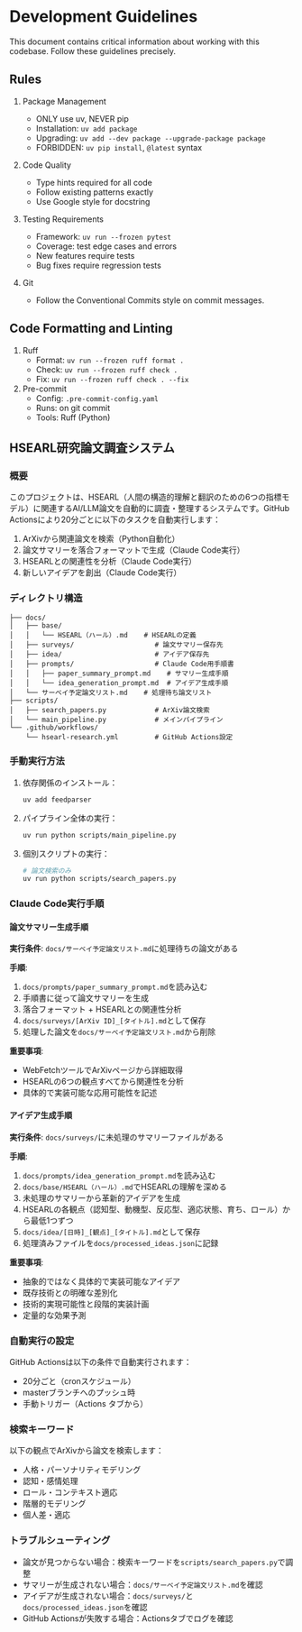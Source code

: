 # Development Guidelines

This document contains critical information about working with this codebase.
Follow these guidelines precisely.

## Rules

1. Package Management
   - ONLY use uv, NEVER pip
   - Installation: `uv add package`
   - Upgrading: `uv add --dev package --upgrade-package package`
   - FORBIDDEN: `uv pip install`, `@latest` syntax

2. Code Quality
   - Type hints required for all code
   - Follow existing patterns exactly
   - Use Google style for docstring

3. Testing Requirements
   - Framework: `uv run --frozen pytest`
   - Coverage: test edge cases and errors
   - New features require tests
   - Bug fixes require regression tests

4. Git
   - Follow the Conventional Commits style on commit messages.

## Code Formatting and Linting

1. Ruff
   - Format: `uv run --frozen ruff format .`
   - Check: `uv run --frozen ruff check .`
   - Fix: `uv run --frozen ruff check . --fix`
2. Pre-commit
   - Config: `.pre-commit-config.yaml`
   - Runs: on git commit
   - Tools: Ruff (Python)

## HSEARL研究論文調査システム

### 概要

このプロジェクトは、HSEARL（人間の構造的理解と翻訳のための6つの指標モデル）に関連するAI/LLM論文を自動的に調査・整理するシステムです。GitHub Actionsにより20分ごとに以下のタスクを自動実行します：

1. ArXivから関連論文を検索（Python自動化）
2. 論文サマリーを落合フォーマットで生成（Claude Code実行）
3. HSEARLとの関連性を分析（Claude Code実行）
4. 新しいアイデアを創出（Claude Code実行）

### ディレクトリ構造

```
├── docs/
│   ├── base/
│   │   └── HSEARL（ハール）.md    # HSEARLの定義
│   ├── surveys/                    # 論文サマリー保存先
│   ├── idea/                       # アイデア保存先
│   ├── prompts/                    # Claude Code用手順書
│   │   ├── paper_summary_prompt.md    # サマリー生成手順
│   │   └── idea_generation_prompt.md  # アイデア生成手順
│   └── サーベイ予定論文リスト.md    # 処理待ち論文リスト
├── scripts/
│   ├── search_papers.py            # ArXiv論文検索
│   └── main_pipeline.py            # メインパイプライン
└── .github/workflows/
    └── hsearl-research.yml         # GitHub Actions設定
```

### 手動実行方法

1. 依存関係のインストール：
   ```bash
   uv add feedparser
   ```

2. パイプライン全体の実行：
   ```bash
   uv run python scripts/main_pipeline.py
   ```

3. 個別スクリプトの実行：
   ```bash
   # 論文検索のみ
   uv run python scripts/search_papers.py
   ```

### Claude Code実行手順

#### 論文サマリー生成手順

**実行条件**: `docs/サーベイ予定論文リスト.md`に処理待ちの論文がある

**手順**:
1. `docs/prompts/paper_summary_prompt.md`を読み込む
2. 手順書に従って論文サマリーを生成
3. 落合フォーマット + HSEARLとの関連性分析
4. `docs/surveys/[ArXiv ID]_[タイトル].md`として保存
5. 処理した論文を`docs/サーベイ予定論文リスト.md`から削除

**重要事項**:
- WebFetchツールでArXivページから詳細取得
- HSEARLの6つの観点すべてから関連性を分析
- 具体的で実装可能な応用可能性を記述

#### アイデア生成手順

**実行条件**: `docs/surveys/`に未処理のサマリーファイルがある

**手順**:
1. `docs/prompts/idea_generation_prompt.md`を読み込む
2. `docs/base/HSEARL（ハール）.md`でHSEARLの理解を深める
3. 未処理のサマリーから革新的アイデアを生成
4. HSEARLの各観点（認知型、動機型、反応型、適応状態、育ち、ロール）から最低1つずつ
5. `docs/idea/[日時]_[観点]_[タイトル].md`として保存
6. 処理済みファイルを`docs/processed_ideas.json`に記録

**重要事項**:
- 抽象的ではなく具体的で実装可能なアイデア
- 既存技術との明確な差別化
- 技術的実現可能性と段階的実装計画
- 定量的な効果予測

### 自動実行の設定

GitHub Actionsは以下の条件で自動実行されます：

- 20分ごと（cronスケジュール）
- masterブランチへのプッシュ時
- 手動トリガー（Actions タブから）

### 検索キーワード

以下の観点でArXivから論文を検索します：

- 人格・パーソナリティモデリング
- 認知・感情処理
- ロール・コンテキスト適応
- 階層的モデリング
- 個人差・適応

### トラブルシューティング

- 論文が見つからない場合：検索キーワードを`scripts/search_papers.py`で調整
- サマリーが生成されない場合：`docs/サーベイ予定論文リスト.md`を確認
- アイデアが生成されない場合：`docs/surveys/`と`docs/processed_ideas.json`を確認
- GitHub Actionsが失敗する場合：Actionsタブでログを確認

